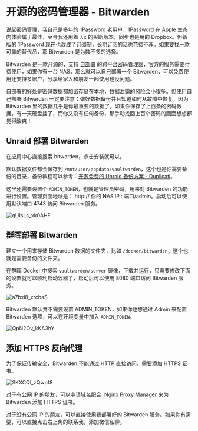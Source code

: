 # 开源的密码管理器 - Bitwarden

说起密码管理，我自己是多年的 1Password 老用户，1Password 在 Apple 生态内体验属于最佳，至今我还用着 7.x 的买断版本，同步也是用的 Dropbox。但新版的 1Password 现在也改成了订阅制，长期订阅的话也花费不菲。如果要找一款可靠的替代品，那 Bitwarden 是为数不多的选择。

Bitwarden 是一款开源的，支持 [自部署](https://github.com/dani-garcia/vaultwarden) 的跨平台密码管理器，官方的服务需要付费使用，如果你有一台 NAS，那么就可以自己部署一个 Bitwarden，可以免费使用还支持多账户，分享给家人和朋友一起使用也没问题。

自部署的好处是密码数据都加密存储在本地，数据泄露的风险会小很多。但使用自己部署 Bitwarden 一定要注意：做好数据备份并且知道如何从故障中恢复，因为 Bitwarden 里的数据几乎是你最重要的数据了。如果你保存了上百条的密码数据，有一天硬盘挂了，而你又没有任何备份，那手动找回上百个密码的画面想想都觉得酸爽！

## Unraid 部署 Bitwarden

在应用中心直接搜索 bitwarden，点击安装就可以。

默认数据文件都会保存到 `/mnt/user/appdata/vaultwarden`，这个也是你需要备份的目录，备份教程可以参考：[开源免费的 Unraid 备份方案 - Duplicati](https://slarker.me/unraid-backup-duplicati/)。

这里还需要设置个 `ADMIN_TOKEN`，也就是管理员密码，用来对 Bitwarden 的功能进行设置。管理页面地址是： http:// 你的 NAS IP : 端口/admin。启动后可以使用默认端口 4743 访问 Bitwarden 服务。

![qUIsLs_xk0AHF](https://slark-blog.s3.bitiful.net/qUIsLs_xk0AHF.png)

## 群晖部署 Bitwarden

建立一个用来存储 Bitwarden 数据的文件夹，比如 `/docker/bitwarden`，这个也就是需要备份的文件夹。

在群晖 Docker 中搜索 `vaultwarden/server` 镜像，下载并运行，只需要修改下面的设置就可以顺利启动容器了，启动后可以使用 8080 端口访问 Bitwarden 服务。

![a7bxi8_xrcbaS](https://slark-blog.s3.bitiful.net/a7bxi8_xrcbaS.png)

Bitwarden 默认并不需要设置 ADMIN_TOKEN，如果你也想通过 Admin 来配置 Bitwarden 选项，可以在环境变量中加入 `ADMIN_TOKEN`。

![QpN2Ov_kKA3hY](https://slark-blog.s3.bitiful.net/QpN2Ov_kKA3hY.png)

## 添加 HTTPS 反向代理

为了保证传输安全，Bitwarden 不能通过 HTTP 直接访问，需要添加 HTTPS 证书。

![SKXCQl_zQwpf8](https://slark-blog.s3.bitiful.net/SKXCQl_zQwpf8.png)

对于有公网 IP 的朋友，可以申请域名配合  [Nginx Proxy Manager](https://nginxproxymanager.com/) 来为 Bitwarden 添加 HTTPS 证书。

对于没有公网 IP 的朋友，可以直接使用我部署好的 Bitwarden 服务。如果你有需要，可以直接点击右上角的联系我，添加微信私聊。